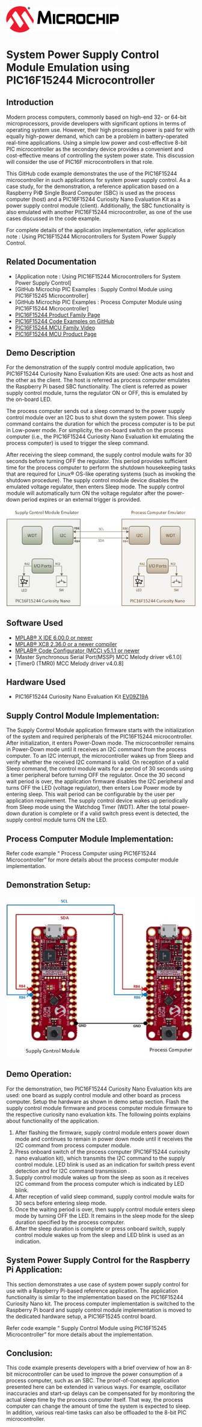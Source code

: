 <!-- Please do not change this html logo with link -->
<a href="https://www.microchip.com" rel="nofollow"><img src="images/microchip.png" alt="MCHP" width="300"/></a>

# System Power Supply Control Module Emulation using PIC16F15244 Microcontroller

## Introduction

Modern process computers, commonly based on high-end 32- or 64-bit microprocessors, provide developers with significant options in terms of operating system use. However, their high processing power is paid for with equally high-power demand, which can be a problem in battery-operated real-time applications. Using a simple low power and cost-effective 8-bit PIC microcontroller as the secondary device provides a convenient and cost-effective means of controlling the system power state. This discussion will consider the use of PIC16F microcontrollers in that role.

This GitHub code example demonstrates the use of the PIC16F15244 microcontroller in such applications for system power supply control. As a case study, for the demonstration, a reference application based on a Raspberry Pi© Single Board Computer (SBC) is used as the process computer (host) and a PIC16F15244 Curiosity Nano Evaluation Kit as a power supply control module (client). Additionally, the SBC functionality is also emulated with another PIC16F15244 microcontroller, as one of the use cases discussed in the code example.

For complete details of the application implementation, refer application note : Using PIC16F15244 Microcontrollers for System Power Supply Control.

## Related Documentation

- [Application note : Using PIC16F15244 Microcontrollers for System Power Supply Control]
- [GitHub Microchip PIC Examples : Supply Control Module using PIC16F15245 Microcontroller]
- [GitHub Microchip PIC Examples : Process Computer Module using PIC16F15244 Microcontroller]
- [PIC16F15244 Product Family Page](https://www.microchip.com/en-us/products/microcontrollers-and-microprocessors/8-bit-mcus/pic-mcus/pic16f15244)
- [PIC16F15244 Code Examples on GitHub](https://github.com/microchip-pic-avr-examples?q=pic16f15244&type=&language=&sort=)
- [PIC16F15244 MCU Family Video](https://www.youtube.com/watch?v=nHLv3Th-o-s)
- [PIC16F15244 MCU Product Page](https://www.microchip.com/en-us/product/PIC16F15244)


## Demo Description

For the demonstration of the supply control module application, two PIC16F15244 Curiosity Nano Evaluation Kits are used: One acts as host and the other as the client. The host is referred as process computer emulates the Raspberry Pi based SBC functionality. The client is referred as power supply control module, turns the regulator ON or OFF, this is emulated by the on-board LED. 

The process computer sends out a sleep command to the power supply control module over an I2C bus to shut down the system power. This sleep command contains the duration for which the process computer is to be put in Low-power mode. For simplicity, the on-board switch on the process computer (i.e., the PIC16F15244 Curiosity Nano Evaluation kit emulating the process computer) is used to trigger the sleep command.

After receiving the sleep command, the supply control module waits for 30 seconds before turning OFF the regulator. This period provides sufficient time for the process computer to perform the shutdown housekeeping tasks that are required for Linux® OS-like operating systems (such as invoking the shutdown procedure). The supply control module device disables the emulated voltage regulator, then enters Sleep mode. The supply control module will automatically turn ON the voltage regulator after the power-down period expires or an external trigger is provided. 


<p align="center">
  <img width=auto height=auto src="images/demo-block-diagram.jpg">
</p>


## Software Used

- [MPLAB® X IDE 6.00.0 or newer](http://www.microchip.com/mplab/mplab-x-ide)
- [MPLAB® XC8 2.36.0 or a newer compiler](http://www.microchip.com/mplab/compilers)
- [MPLAB® Code Configurator (MCC) v5.1.1 or newer](https://www.microchip.com/mplab/mplab-code-configurator)
- [Master Synchronous Serial Port(MSSP) MCC Melody driver v6.1.0]
- [Timer0 (TMR0) MCC Melody driver v4.0.8]


## Hardware Used

- PIC16F15244 Curiosity Nano Evaluation Kit [EV09Z19A](https://www.microchip.com/en-us/development-tool/EV09Z19A)

## Supply Control Module Implementation:

The Supply Control Module application firmware starts with the initialization of the system and required peripherals of the PIC16F15244 microcontroller. After initialization, it enters Power-Down mode. The microcontroller remains in Power-Down mode until it receives an I2C command from the process computer. To an I2C interrupt, the microcontroller wakes up from Sleep and verify whether the received I2C command is valid.
On reception of a valid Sleep command, the control module waits for a period of 30 seconds using a timer peripheral before turning OFF the regulator. Once the 30 second wait period is over, the application firmware disables the I2C peripheral and turns OFF the LED (voltage regulator), then enters Low Power mode by entering sleep. This wait period can be configurable by the user per application requirement. The supply control device wakes up periodically from Sleep mode using the Watchdog Timer (WDT). After the total power-down duration is complete or if a valid switch press event is detected, the supply control module turns ON the LED.

## Process Computer Module Implementation:

Refer code example “ Process Computer using PIC16F15244 Microcontroller” for more details about the process computer module implementation. 

## Demonstration Setup:

<p align="center">
  <img width=auto height=auto src="images/cnano-demo-setup.jpg">
</p>

## Demo Operation:

For the demonstration, two PIC16F15244 Curiosity Nano Evaluation kits are used: one board as supply control module and other board as process computer. Setup the hardware as shown in demo setup section. Flash the supply control module firmware and process computer module firmware to the respective curiosity nano evaluation kits. The following points explains about functionality of the application.
1.	After flashing the firmware, supply control module enters power down mode and continues to remain in power down mode until it receives the I2C command from process computer module.
2.	Press onboard switch of the process computer (PIC16F15244 curiosity nano evaluation kit), which transmits the I2C command to the supply control module. LED blink is used as an indication for switch press event detection and for I2C command transmission . 
3.	Supply control module wakes up from the sleep as soon as it receives I2C command from the process computer which is indicated by LED blink.
4.	After reception of valid sleep command, supply control module waits for 30 secs before entering sleep mode. 
5.	Once the waiting period is over, then supply control module enters sleep mode by turning OFF the LED. It remains in the sleep mode for the sleep duration specified by the process computer.
6.	After the sleep duration is complete or press onboard switch, supply control module wakes up from the sleep and LED blink is used as an indication.

## System Power Supply Control for the Raspberry Pi Application:

This section demonstrates a use case of system power supply control for use with a Raspberry Pi-based reference application. The application functionality is similar to the implementation based on the PIC16F15244 Curiosity Nano kit. The process computer implementation is switched to the Raspberry Pi board and supply control module implementation is moved to the dedicated hardware setup, a PIC16F15245 control board.

Refer code example “ Supply Control Module using PIC16F15245 Microcontroller” for more details about the implementation. 

## Conclusion:

This code example presents developers with a brief overview of how an 8-bit microcontroller can be used to improve the power consumption of a process computer, such as an SBC.
The proof-of-concept application presented here can be extended in various ways. For example,
oscillator inaccuracies and start-up delays can be compensated for by monitoring the actual sleep time by the process computer itself. That way, the process computer can change the amount of time the system is expected to sleep. In addition, various real-time tasks can also be offloaded to the 8-bit PIC microcontroller.

 